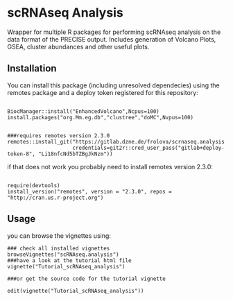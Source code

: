 # scRNAseq Analysis

Wrapper for multiple R packages for performing scRNAseq analysis on the data format of the PRECISE output. Includes generation of Volcano
Plots, GSEA, cluster abundances and other useful plots.

## Installation

You can install this package (including unresolved dependecies) using the remotes package and a deploy token registered for this repository:

```{r}

BiocManager::install("EnhancedVolcano",Ncpus=100)
install.packages("org.Mm.eg.db","clustree","doMC",Nvpus=100)


###requires remotes version 2.3.0
remotes::install_git("https://gitlab.dzne.de/frolova/scrnaseq.analysis.git",
                     credentials=git2r::cred_user_pass("gitlab+deploy-token-8", "Li18nfcNd5bTZBgJkNzm"))

```

if that does not work you probably need to install remotes version 2.3.0:

```{r}

require(devtools)
install_version("remotes", version = "2.3.0", repos = "http://cran.us.r-project.org")

```

## Usage

you can browse the vignettes using:

```{r}
### check all installed vignettes
browseVignettes("scRNAseq.analysis")
###have a look at the tutorial html file 
vignette("Tutorial_scRNAseq_analysis")

###or get the source code for the tutorial vignette

edit(vignette("Tutorial_scRNAseq_analysis"))


```